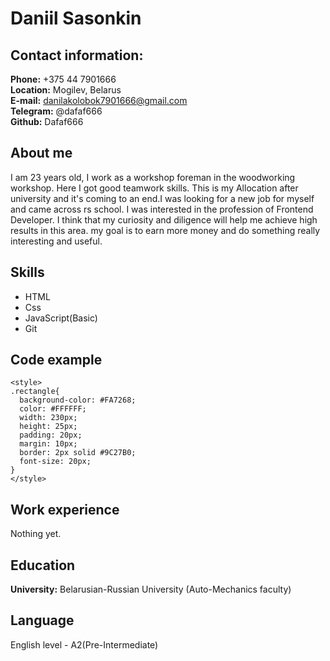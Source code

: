 # **Daniil Sasonkin**
## **Contact information:**
**Phone:** +375 44 7901666  
**Location:** Mogilev, Belarus  
**E-mail:** danilakolobok7901666@gmail.com  
**Telegram:** @dafaf666  
**Github:** Dafaf666  
## **About me**
I am 23 years old, I work as a workshop foreman in the woodworking workshop. Here I got good teamwork skills. This is my Allocation after university and it's coming to an end.I was looking for a new job for myself and came across rs school. I was interested in the profession of Frontend Developer. I think that my curiosity and diligence will help me achieve high results in this area. my goal is to earn more money and do something really interesting and useful.
## **Skills**
* HTML  
* Css  
* JavaScript(Basic)  
* Git  
## **Code example**
```<div class="rectangle"> </div>
<style>
.rectangle{
  background-color: #FA7268;
  color: #FFFFFF;
  width: 230px;
  height: 25px;
  padding: 20px;
  margin: 10px;
  border: 2px solid #9C27B0;
  font-size: 20px;
}
</style>
```
## **Work experience**
Nothing yet.  
## **Education**
**University:**
Belarusian-Russian University (Auto-Mechanics faculty)
## **Language**
English level - A2(Pre-Intermediate)



